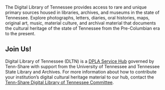 The Digital Library of Tennessee provides access to rare and unique primary sources housed in libraries, archives, and museums in the state of Tennessee. Explore photographs, letters, diaries, oral histories, maps, original art, music, material culture, and archival material that documents the cultural heritage of the state of Tennessee from the Pre-Columbian era to the present.

## Join Us!
Digital Library of Tennessee (DLTN) is a [DPLA Service Hub](http://https://dp.la/info/hubs/)  governed by Tenn-Share with support from the University of Tennessee and Tennessee State Library and Archives. For more information about how to contribute your institution’s digital cultural heritage material to our hub, contact the [Tenn-Share Digital Library of Tennessee Committee](https://https://www.tenn-share.org/AF_MemberCommittee.asp?committeeid=28).

